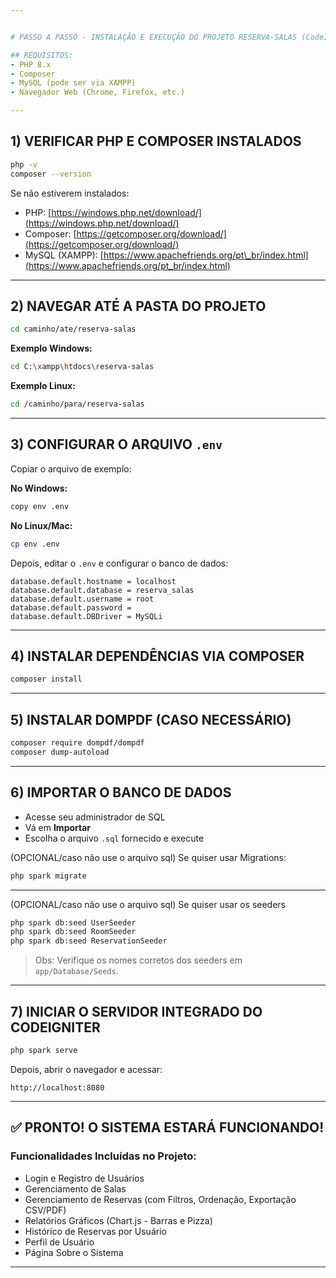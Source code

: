 ```yaml
---


# PASSO A PASSO - INSTALAÇÃO E EXECUÇÃO DO PROJETO RESERVA-SALAS (CodeIgniter 4)

## REQUISITOS:
- PHP 8.x  
- Composer  
- MySQL (pode ser via XAMPP)  
- Navegador Web (Chrome, Firefox, etc.)

---
```


## 1) VERIFICAR PHP E COMPOSER INSTALADOS

```bash
php -v
composer --version
````

Se não estiverem instalados:

* PHP: [https://windows.php.net/download/](https://windows.php.net/download/)
* Composer: [https://getcomposer.org/download/](https://getcomposer.org/download/)
* MySQL (XAMPP): [https://www.apachefriends.org/pt\_br/index.html](https://www.apachefriends.org/pt_br/index.html)

---

## 2) NAVEGAR ATÉ A PASTA DO PROJETO

```bash
cd caminho/ate/reserva-salas
```

**Exemplo Windows:**

```bash
cd C:\xampp\htdocs\reserva-salas
```

**Exemplo Linux:**

```bash
cd /caminho/para/reserva-salas
```

---

## 3) CONFIGURAR O ARQUIVO `.env`

Copiar o arquivo de exemplo:

**No Windows:**

```bash
copy env .env
```

**No Linux/Mac:**

```bash
cp env .env
```

Depois, editar o `.env` e configurar o banco de dados:

```dotenv
database.default.hostname = localhost
database.default.database = reserva_salas
database.default.username = root
database.default.password =
database.default.DBDriver = MySQLi
```

---

## 4) INSTALAR DEPENDÊNCIAS VIA COMPOSER

```bash
composer install
```

---

## 5) INSTALAR DOMPDF (CASO NECESSÁRIO)

```bash
composer require dompdf/dompdf
composer dump-autoload
```

---

## 6) IMPORTAR O BANCO DE DADOS

* Acesse seu administrador de SQL
* Vá em **Importar**
* Escolha o arquivo `.sql` fornecido e execute

 (OPCIONAL/caso não use o arquivo sql) Se quiser usar Migrations:

```bash
php spark migrate
```

---

(OPCIONAL/caso não use o arquivo sql) Se quiser usar os seeders 

```bash
php spark db:seed UserSeeder
php spark db:seed RoomSeeder
php spark db:seed ReservationSeeder
```

> Obs: Verifique os nomes corretos dos seeders em `app/Database/Seeds`.

---

## 7) INICIAR O SERVIDOR INTEGRADO DO CODEIGNITER

```bash
php spark serve
```

Depois, abrir o navegador e acessar:

```
http://localhost:8080
```

---

## ✅ PRONTO! O SISTEMA ESTARÁ FUNCIONANDO!

### Funcionalidades Incluídas no Projeto:

* Login e Registro de Usuários
* Gerenciamento de Salas
* Gerenciamento de Reservas (com Filtros, Ordenação, Exportação CSV/PDF)
* Relatórios Gráficos (Chart.js - Barras e Pizza)
* Histórico de Reservas por Usuário
* Perfil de Usuário
* Página Sobre o Sistema

---

